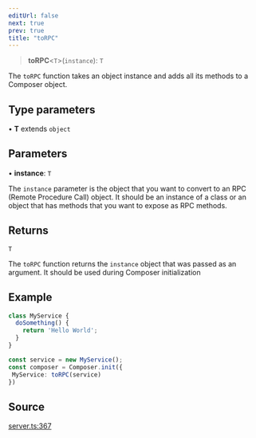 ```yaml
---
editUrl: false
next: true
prev: true
title: "toRPC"
---
```


> **toRPC**\<`T`\>(`instance`): `T`

The `toRPC` function takes an object instance and adds all its methods to a Composer object.

## Type parameters

• **T** extends `object`

## Parameters

• **instance**: `T`

The `instance` parameter is the object that you want to convert to an RPC
(Remote Procedure Call) object. It should be an instance of a class or an object that has methods
that you want to expose as RPC methods.

## Returns

`T`

The `toRPC` function returns the `instance` object that was passed as an argument. 
It should be used during Composer initialization

## Example

```ts
class MyService {
  doSomething() {
    return 'Hello World';
  }
}

const service = new MyService();
const composer = Composer.init({
 MyService: toRPC(service)
})
```

## Source

[server.ts:367](https://github.com/dmdin/chord/blob/8cccc00/src/server.ts#L367)
